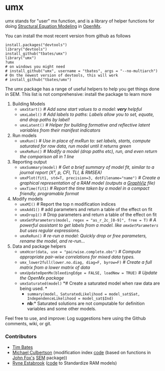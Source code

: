 # umx
umx stands for "user" mx function, and is a library of helper functions for doing [Structural Equation Modeling](http://en.wikipedia.org/wiki/Structural_equation_modeling) in [OpenMx](http://openmx.psyc.virginia.edu).

You can install the most recent version from github as follows

```splus
install.packages("devtools")
library("devtools")
install_github("tbates/umx")
library("umx")
?umx
# on windows you might need
# install_github("umx", username = "tbates", args = "--no-multiarch")
# On the newest version of devtools, this will work
# install_github("tbates/umx")
```

The umx package has a range of useful helpers to help you get things done in SEM. This list is not comprehensive: install the package to learn more

1. Building Models
	* `umxStart()` *# Add sane start values to a model: **very** helpful*
	* `umxLabel()` *# Add labels to paths: Labels allow you to set, equate, and drop paths by label!*
	* `umxLatent()` *# Helper for building formative and reflective latent variables from their manifest indicators*
2. Run models
	* `umxRun()` *# Use in place of mxRun to: set labels, starts, compute saturated for raw data, run model until it returns green*
	* `umxReRun()` *# Modify a model (drop paths etc), run, and even return the comparison all in 1 line*
3. Reporting output
	* `umxSummary(model)` # *Get a brief summary of model fit, similar to a journal report (Χ², p, CFI, TLI, & RMSEA)*
	* `umxPlot(fit1, std=T, precision=3, dotFilename="name")` # *Create a graphical representation of a RAM model (outputs a [GraphViz](http://www.graphviz.org/Gallery.php) file)*
	* `umxTime(fit1)`  *# Report the time taken by a model in a compact friendly, programable format*
3. Modify models
	* `umxMI()` # Report the top n modification indices
	* `umxAdd1()` # add parameters and return a table of the effect on fit
	* `umxDrop1()` # Drop parameters and return a table of the effect on fit
	* `umxGetParameters(model, regex = "as_r_2c_[0-9]", free = T)` *# A powerful assistant to get labels from a model. like `omxGetParameters` but uses regular expressions.*
	* `umxReRun()` *# re-run a model: Quickly drop or free parameters, rename the model, and re-run...*
4. Data and package helpers
	* `umxHcor(data, use = "pairwise.complete.obs")` *# Compute appropriate pair-wise correlations for mixed data types.*
	* `umx_lower2full(lower.no.diag, diag=F, byrow=F)`  *# Create a full matrix from a lower matrix of data*
	* `umxUpdateOpenMx(bleedingEdge = FALSE, loadNew = TRUE)` *# Update the OpenMx package*
	* `umxSaturated(model)` *# Create a saturated model when raw data are being used. *
		* `summary(model, SaturatedLikelihood = model_sat$Sat, IndependenceLikelihood = model_sat$Ind)`
		* **nb**:* Saturated solutions are not computable for definition variables and some other models.

Feel free to use, and improve: Log suggestions here using the Github comments, wiki, or git.

### Contributors
* [Tim Bates](tim.bates@ed.ac.uk)
* [Michael Culbertson]() (modification index [code](http://openmx.psyc.virginia.edu/thread/1019) (based on functions in [John Fox's](http://socserv.mcmaster.ca/jfox/Misc/sem/SEM-paper.pdf) [SEM](http://cran.r-project.org/web/packages/sem) package))
* [Ryne Estabrook]() ([code](http://openmx.psyc.virginia.edu/thread/718) to Standardize RAM models)
